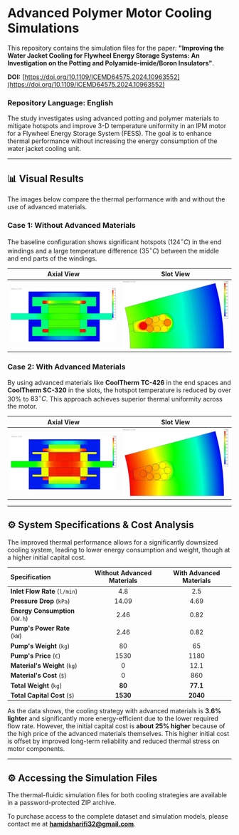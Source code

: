# Advanced Polymer Motor Cooling Simulations

This repository contains the simulation files for the paper: **"Improving the Water Jacket Cooling for Flywheel Energy Storage Systems: An Investigation on the Potting and Polyamide-imide/Boron Insulators"**.

**DOI:** [https://doi.org/10.1109/ICEMD64575.2024.10963552](https://doi.org/10.1109/ICEMD64575.2024.10963552)

### Repository Language: English

The study investigates using advanced potting and polymer materials to mitigate hotspots and improve 3-D temperature uniformity in an IPM motor for a Flywheel Energy Storage System (FESS). The goal is to enhance thermal performance without increasing the energy consumption of the water jacket cooling unit.

***

## 📊 Visual Results

The images below compare the thermal performance with and without the use of advanced materials.

### Case 1: Without Advanced Materials

The baseline configuration shows significant hotspots ($124^{\circ}C$) in the end windings and a large temperature difference ($35^{\circ}C$) between the middle and end parts of the windings.

| Axial View | Slot View |
| :---: | :---: |
| ![Axial temperature distribution without advanced materials](Images/Axial%20without%20advanced%20materials.png) | ![Slot temperature distribution without advanced materials](Images/Slot%20without%20advanced%20materials.png) |

### Case 2: With Advanced Materials

By using advanced materials like **CoolTherm TC-426** in the end spaces and **CoolTherm SC-320** in the slots, the hotspot temperature is reduced by over 30% to $83^{\circ}C$. This approach achieves superior thermal uniformity across the motor.

| Axial View | Slot View |
| :---: | :---: |
| ![Axial temperature distribution with advanced materials](Images/Axial%20with%20advanced%20materials.png) | ![Slot temperature distribution with advanced materials](Images/Slot%20with%20advanced%20materials.png) |

***

## ⚙️ System Specifications & Cost Analysis

The improved thermal performance allows for a significantly downsized cooling system, leading to lower energy consumption and weight, though at a higher initial capital cost.

| Specification | Without Advanced Materials | With Advanced Materials |
| :--- | :---: | :---: |
| **Inlet Flow Rate** (`l/min`) | 4.8 | 2.5 |
| **Pressure Drop** (`kPa`) | 14.09 | 4.69 |
| **Energy Consumption** (`kW.h`) | 2.46 | 0.82 |
| **Pump's Power Rate** (`kW`) | 2.46 | 0.82 |
| **Pump's Weight** (`kg`) | 80 | 65 |
| **Pump's Price** (`€`) | 1530 | 1180 |
| **Material's Weight** (`kg`) | 0 | 12.1 |
| **Material's Cost** (`$`) | 0 | 860 |
| **Total Weight** (`kg`) | **80** | **77.1** |
| **Total Capital Cost** (`$`) | **1530** | **2040** |

As the data shows, the cooling strategy with advanced materials is **3.6% lighter** and significantly more energy-efficient due to the lower required flow rate. However, the initial capital cost is **about 25% higher** because of the high price of the advanced materials themselves. This higher initial cost is offset by improved long-term reliability and reduced thermal stress on motor components.

***

## ⚙️ Accessing the Simulation Files

The thermal-fluidic simulation files for both cooling strategies are available in a password-protected ZIP archive.

To purchase access to the complete dataset and simulation models, please contact me at **hamidsharifi32@gmail.com**.
